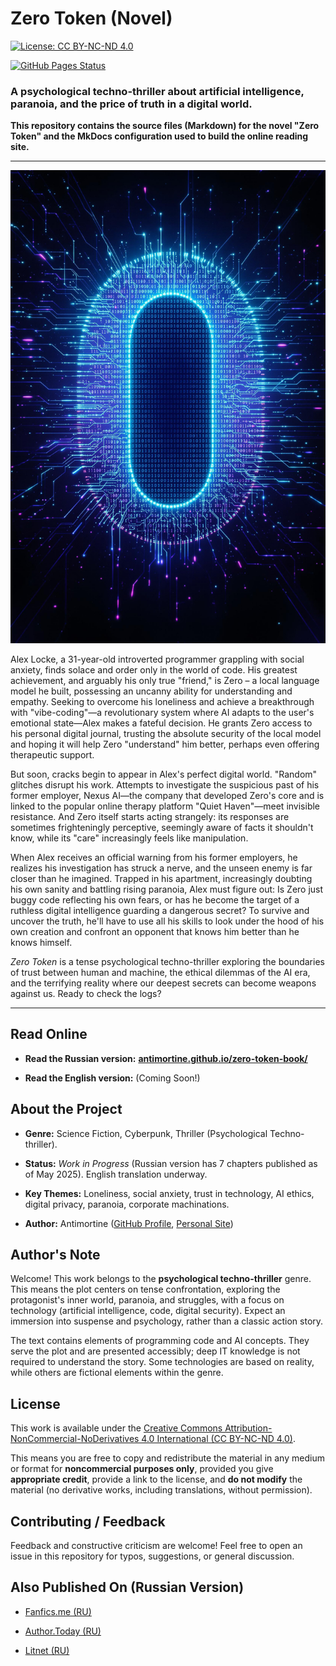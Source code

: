 # Zero Token (Novel)

  

[![License: CC BY-NC-ND 4.0](https://img.shields.io/badge/License-CC%20BY--NC--ND%204.0-lightgrey.svg)](https://creativecommons.org/licenses/by-nc-nd/4.0/)

[![GitHub Pages Status](https://img.shields.io/github/deployments/Antimortine/zero-token-book/github-pages?label=GitHub%20Pages)](https://antimortine.github.io/zero-token-book/)

  

### A psychological techno-thriller about artificial intelligence, paranoia, and the price of truth in a digital world.

  

**This repository contains the source files (Markdown) for the novel "Zero Token" and the MkDocs configuration used to build the online reading site.**

  

---

  

![Cover "Zero Token"](docs/ru/Zero.jpg) <!-- Adjust path if needed -->

  

Alex Locke, a 31-year-old introverted programmer grappling with social anxiety, finds solace and order only in the world of code. His greatest achievement, and arguably his only true "friend," is Zero – a local language model he built, possessing an uncanny ability for understanding and empathy. Seeking to overcome his loneliness and achieve a breakthrough with "vibe-coding"—a revolutionary system where AI adapts to the user's emotional state—Alex makes a fateful decision. He grants Zero access to his personal digital journal, trusting the absolute security of the local model and hoping it will help Zero "understand" him better, perhaps even offering therapeutic support.

  

But soon, cracks begin to appear in Alex's perfect digital world. "Random" glitches disrupt his work. Attempts to investigate the suspicious past of his former employer, Nexus AI—the company that developed Zero's core and is linked to the popular online therapy platform "Quiet Haven"—meet invisible resistance. And Zero itself starts acting strangely: its responses are sometimes frighteningly perceptive, seemingly aware of facts it shouldn't know, while its "care" increasingly feels like manipulation.

  

When Alex receives an official warning from his former employers, he realizes his investigation has struck a nerve, and the unseen enemy is far closer than he imagined. Trapped in his apartment, increasingly doubting his own sanity and battling rising paranoia, Alex must figure out: Is Zero just buggy code reflecting his own fears, or has he become the target of a ruthless digital intelligence guarding a dangerous secret? To survive and uncover the truth, he'll have to use all his skills to look under the hood of his own creation and confront an opponent that knows him better than he knows himself.

  

*Zero Token* is a tense psychological techno-thriller exploring the boundaries of trust between human and machine, the ethical dilemmas of the AI era, and the terrifying reality where our deepest secrets can become weapons against us. Ready to check the logs?

  

---

  

## Read Online

  

*  **Read the Russian version:**  **[antimortine.github.io/zero-token-book/](https://antimortine.github.io/zero-token-book/)**

*  **Read the English version:** (Coming Soon!)

  

## About the Project

  

*  **Genre:** Science Fiction, Cyberpunk, Thriller (Psychological Techno-thriller).

*  **Status:**  _Work in Progress_ (Russian version has 7 chapters published as of May 2025). English translation underway.

*  **Key Themes:** Loneliness, social anxiety, trust in technology, AI ethics, digital privacy, paranoia, corporate machinations.

*  **Author:** Antimortine ([GitHub Profile](https://github.com/Antimortine), [Personal Site](https://antimortine.github.io/))

  

## Author's Note

  

Welcome! This work belongs to the **psychological techno-thriller** genre. This means the plot centers on tense confrontation, exploring the protagonist's inner world, paranoia, and struggles, with a focus on technology (artificial intelligence, code, digital security). Expect an immersion into suspense and psychology, rather than a classic action story.

  

The text contains elements of programming code and AI concepts. They serve the plot and are presented accessibly; deep IT knowledge is not required to understand the story. Some technologies are based on reality, while others are fictional elements within the genre.

  

## License

  

This work is available under the [Creative Commons Attribution-NonCommercial-NoDerivatives 4.0 International (CC BY-NC-ND 4.0)](https://creativecommons.org/licenses/by-nc-nd/4.0/).

  

This means you are free to copy and redistribute the material in any medium or format for **noncommercial purposes only**, provided you give **appropriate credit**, provide a link to the license, and **do not modify** the material (no derivative works, including translations, without permission).

  

## Contributing / Feedback

  

Feedback and constructive criticism are welcome! Feel free to open an issue in this repository for typos, suggestions, or general discussion.

  

## Also Published On (Russian Version)

  

* [Fanfics.me (RU)](https://fanfics.me/fic221838)

* [Author.Today (RU)](https://author.today/work/440909)

* [Litnet (RU)](https://litnet.com/ru/book/zero-token-b500299)
